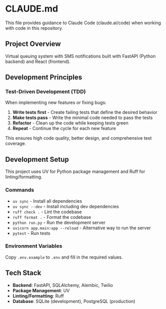 # CLAUDE.md

This file provides guidance to Claude Code (claude.ai/code) when working with code in this repository.

## Project Overview

Virtual queuing system with SMS notifications built with FastAPI (Python backend) and React (frontend).

## Development Principles

### Test-Driven Development (TDD)
When implementing new features or fixing bugs:
1. **Write tests first** - Create failing tests that define the desired behavior
2. **Make tests pass** - Write the minimal code needed to pass the tests
3. **Refactor** - Clean up the code while keeping tests green
4. **Repeat** - Continue the cycle for each new feature

This ensures high code quality, better design, and comprehensive test coverage.

## Development Setup

This project uses UV for Python package management and Ruff for linting/formatting.

### Commands

- `uv sync` - Install all dependencies
- `uv sync --dev` - Install including dev dependencies
- `ruff check .` - Lint the codebase
- `ruff format .` - Format the codebase
- `python run.py` - Run the development server
- `uvicorn app.main:app --reload` - Alternative way to run the server
- `pytest` - Run tests

### Environment Variables

Copy `.env.example` to `.env` and fill in the required values.

## Tech Stack

- **Backend**: FastAPI, SQLAlchemy, Alembic, Twilio
- **Package Management**: UV
- **Linting/Formatting**: Ruff
- **Database**: SQLite (development), PostgreSQL (production)